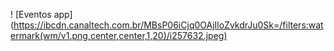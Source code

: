 ! [Eventos app] (https://ibcdn.canaltech.com.br/MBsP06iCjq0OAjIloZvkdrJu0Sk=/filters:watermark(wm/v1.png,center,center,1,20)/i257632.jpeg)




